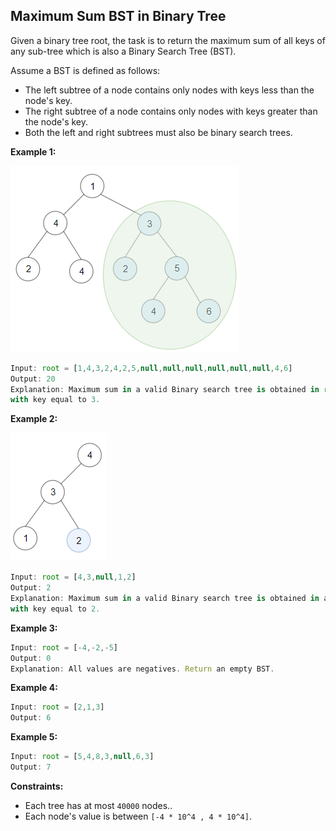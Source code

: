 ## Maximum Sum BST in Binary Tree

Given a binary tree root, the task is to return the maximum sum of all keys of any sub-tree which is also a Binary Search Tree (BST).

Assume a BST is defined as follows:

* The left subtree of a node contains only nodes with keys less than the node's key.
* The right subtree of a node contains only nodes with keys greater than the node's key.
* Both the left and right subtrees must also be binary search trees.
 

__Example 1:__

![](./sample_1_1709.png)

```ts
Input: root = [1,4,3,2,4,2,5,null,null,null,null,null,null,4,6]
Output: 20
Explanation: Maximum sum in a valid Binary search tree is obtained in root node 
with key equal to 3.
```

__Example 2:__

![](./sample_2_1709.png)

```ts
Input: root = [4,3,null,1,2]
Output: 2
Explanation: Maximum sum in a valid Binary search tree is obtained in a single root node 
with key equal to 2.
```

__Example 3:__

```ts
Input: root = [-4,-2,-5]
Output: 0
Explanation: All values are negatives. Return an empty BST.
```

__Example 4:__

```ts
Input: root = [2,1,3]
Output: 6
```

__Example 5:__

```ts
Input: root = [5,4,8,3,null,6,3]
Output: 7
```
 

__Constraints:__

* Each tree has at most `40000` nodes..
* Each node's value is between `[-4 * 10^4 , 4 * 10^4]`.